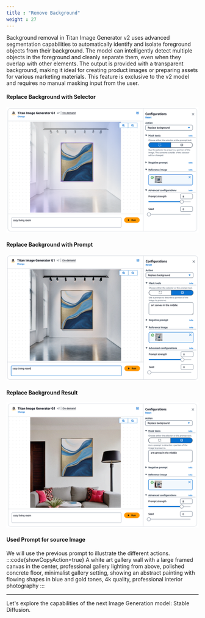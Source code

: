 ```yaml
---
title : "Remove Background"
weight : 27
---
```


Background removal in Titan Image Generator v2 uses advanced segmentation capabilities to automatically identify and isolate foreground objects from their background. The model can intelligently detect multiple objects in the foreground and cleanly separate them, even when they overlap with other elements. The output is provided with a transparent background, making it ideal for creating product images or preparing assets for various marketing materials. This feature is exclusive to the v2 model and requires no manual masking input from the user.

#### Replace Background with Selector
![Titan Image Generator - Replace Background with Selector](/static/bedrock/titan/titan_background_object.png)


#### Replace Background with Prompt
![Titan Image Generator - Replace Background with Prompt](/static/bedrock/titan/titan_background_prompt.png)


#### Replace Background Result
![Titan Image Generator - Replace Background Results](/static/bedrock/titan/titan_background_result.png)


#### Used Prompt for source Image
We will use the previous prompt to illustrate the different actions.
:::code{showCopyAction=true}
A white art gallery wall with a large framed canvas in the center, professional gallery lighting from above, polished concrete floor, 
minimalist gallery setting, showing an abstract painting with flowing shapes in blue and gold tones, 4k quality, professional interior photography
:::

---

Let's explore the capabilities of the next Image Generation model: Stable Diffusion.





